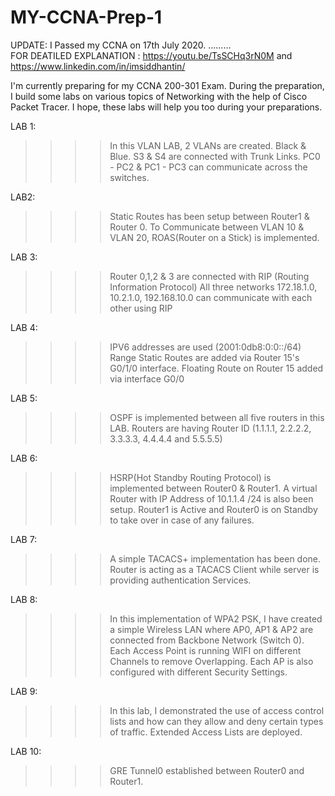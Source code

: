 # MY-CCNA-Prep-1
UPDATE: I Passed my CCNA on 17th July 2020.
.........  
FOR DEATILED EXPLANATION : https://youtu.be/TsSCHq3rN0M and https://www.linkedin.com/in/imsiddhantin/

I'm currently preparing for my CCNA 200-301 Exam. During the preparation, I build some labs on various topics of Networking with the help of Cisco Packet Tracer.  I hope, these labs will help you too during your preparations.

LAB 1:
>>>> In this VLAN LAB, 2 VLANs are created. Black & Blue. S3 & S4 are connected with Trunk Links. 
>>>> PC0 - PC2 & PC1 - PC3 can communicate across the switches.

LAB2:
>>>> Static Routes has been setup between Router1 & Router 0.
>>>> To Communicate between VLAN 10 & VLAN 20, ROAS(Router on a Stick) is implemented.

LAB 3:
>>>> Router 0,1,2 & 3 are connected with RIP (Routing Information Protocol) 
>>>> All three networks 172.18.1.0, 10.2.1.0, 192.168.10.0 can communicate with each other using RIP

LAB 4:
>>>> IPV6 addresses are used (2001:0db8:0:0::/64) Range
>>>> Static Routes are added via Router 15's G0/1/0 interface.
>>>> Floating Route on Router 15 added via interface G0/0

LAB 5:
>>>> OSPF is implemented between all five routers in this LAB. 
>>>> Routers are having Router ID (1.1.1.1, 2.2.2.2, 3.3.3.3, 4.4.4.4 and 5.5.5.5)

LAB 6:
>>>> HSRP(Hot Standby Routing Protocol) is implemented between Router0 & Router1.
>>>> A virtual Router with IP Address of 10.1.1.4 /24 is also been setup.
>>>> Router1 is Active and Router0 is on Standby to take over in case of any failures.

LAB 7:
>>>> A simple TACACS+ implementation has been done.
>>>> Router is acting as a TACACS Client while server is providing authentication Services.

LAB 8:
>>>> In this implementation of WPA2 PSK, I have created a simple Wireless LAN where AP0, AP1 & AP2 are connected from Backbone Network (Switch 0). 
>>>> Each Access Point is running WIFI on different Channels to remove Overlapping. Each AP is also configured with different Security Settings.

LAB 9: 
>>>> In this lab, I demonstrated the use of access control lists and how can they allow and deny certain types of traffic.
>>>> Extended Access Lists are deployed.

LAB 10:
>>>> GRE Tunnel0 established between Router0 and Router1. 
